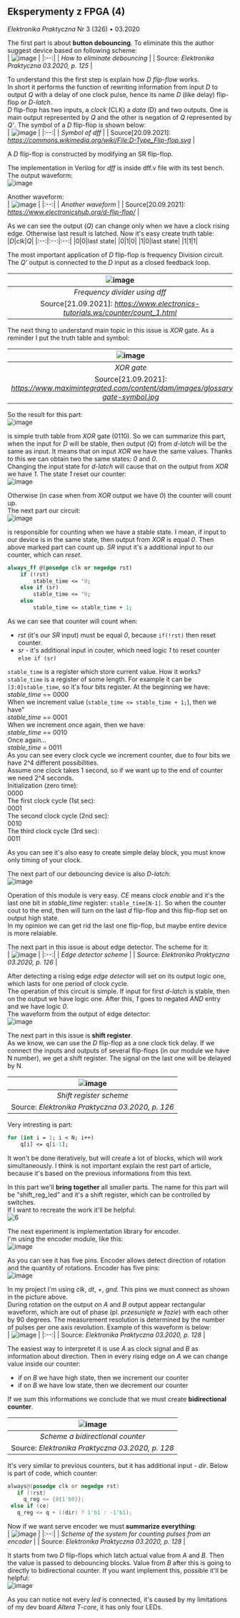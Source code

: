 ## Eksperymenty z FPGA (4)
*Elektronika Praktyczna* Nr 3 (326) • 03.2020

The first part is about **button debouncing**. To eliminate this the author
suggest device based on following scheme: <br/>
| ![image](https://user-images.githubusercontent.com/43972902/134013314-c30299a2-7033-443d-9983-093538907c47.png) |
|:--:|
| *How to eliminate debouncing* |
| Source: *Elektronika Praktyczna 03.2020, p. 125* |

To understand this the first step is explain how *D flip-flow* works. <br/>
In short it performs the function of rewriting information from input *D* to
output *Q* with a delay of one clock pulse, hence its name *D* (like delay) 
flip-flop or *D-latch*. <br>
*D* flip-flop has two inputs, a *clock* (CLK) a *data* (D) and two outputs. One
is main output represented by *Q* and the other is negation of *Q* represented 
by *Q’*. The symbol of a *D* flip-flop is shown below: <br/>
| ![image](https://user-images.githubusercontent.com/43972902/134033780-dd9b3ce6-1144-4382-8915-2dae246bd394.png) |
|:--:|
| *Symbol of dff* |
| Source[20.09.2021]: *https://commons.wikimedia.org/wiki/File:D-Type_Flip-flop.svg* |

A *D* flip-flop is constructed by modifying an SR flip-flop.

The implementation in Verilog for *dff* is inside dff.v file with its test
bench. The output waveform: <br/>
![image](https://user-images.githubusercontent.com/43972902/134030345-4e069495-1ce0-4683-84be-36b7674f2513.png)

Another waveform: <br/>
| ![image](https://user-images.githubusercontent.com/43972902/134032875-da8af41f-e7ad-40b5-b0f1-b3e0e532db16.png) |
|:--:|
| *Another waveform* |
| Source[20.09.2021]: *https://www.electronicshub.org/d-flip-flop/* |

As we can see the output (*Q*) can change only when we have a clock rising edge. 
Otherwise last result is latched. Now it's easy create truth table: <br/>
|*D*|*clk*|*Q*|
|:--:|:--:|:--:|
|0|0|last state|
|0|1|0|
|1|0|last state|
|1|1|1|

The most important application of *D* flip-flop is frequency Division circuit.
The *Q’* output is connected to the *D* input as a closed feedback loop.

| ![image](https://user-images.githubusercontent.com/43972902/134180330-a4c1a48c-0a80-4788-9536-9f72d0097fee.png) |
|:--:|
| *Frequency divider using dff* |
| Source[21.09.2021]: *https://www.electronics-tutorials.ws/counter/count_1.html* |

The next thing to understand main topic in this issue is *XOR* gate. As a 
reminder I put the truth table and symbol: <br/>

| ![image](https://user-images.githubusercontent.com/43972902/134187454-a88b3f17-89a9-4011-9dc3-f747d2676be1.png) |
|:--:|
| *XOR gate* |
| Source[21.09.2021]: *https://www.maximintegrated.com/content/dam/images/glossary/xor-gate-symbol.jpg* |

So the result for this part: <br/>
![image](https://user-images.githubusercontent.com/43972902/134188780-ff4bc2f5-b3a3-4239-b941-ff149e086b04.png)

is simple truth table from *XOR* gate (0110). So we can summarize this part, when 
the input for *D* will be stable, then output (*Q*) from *d-latch* will be the 
same as input. It means that on input *XOR* we have the same values. Thanks to
this we can obtain two the same states: *0* and *0*. <br/>
Changing the input state for *d-latch* will cause that on the output from *XOR* 
we have *1*. The state *1* reset our counter: <br/>
![image](https://user-images.githubusercontent.com/43972902/134194431-0222b806-297c-49c4-929d-b0cdadfc51aa.png)

Otherwise (in case when from *XOR* output we have *0*) the counter will count 
up. <br/>
The next part our circuit: <br/>
![image](https://user-images.githubusercontent.com/43972902/134318761-a899369e-977d-4844-91fe-91f110ac6a3c.png)

is responsible for counting when we have a stable state. I mean, if input to our
device is in the same state, then output from *XOR* is equal *0*. Then above 
marked part can count up. *SR* input it's a additional input to our counter, 
which can *reset*. <br/>
```SystemVerilog
always_ff @(posedge clk or negedge rst)
	if (!rst)
		stable_time <= '0;
	else if (sr)
		stable_time <= '0;
	else
		stable_time <= stable_time + 1;
```

As we can see that counter will count when:
- *rst* (it's our *SR* input) must be equal *0*, because `if(!rst)` then reset
	counter.
- *sr* - it's additional input in couter, which need logic *1* to reset counter
	`else if (sr)`

`stable_time` is a register which store current value. How it works? <br/>
`stable_time` is a register of some length. For example it can be 
`[3:0]stable_time`, so it's four bits register. At the beginning we have: <br/>
*stable_time* == 0000 <br/>
When we increment value (`stable_time <= stable_time + 1;`), then we have" <br/>
*stable_time* == 0001 <br/>
When we increment once again, then we have: <br/>
*stable_time* == 0010 <br/>
Once again... <br/>
*stable_time* = 0011 <br/>
As you can see every clock cycle we increment counter, due to four bits we have
2^4 different possibilities. <br/>
Assume one clock takes 1 second, so if we want up to the end of counter we need
2^4 seconds.  <br/>
Initialization (zero time):<br/>
0000 <br/>
The first clock cycle (1st sec): <br/>
0001 <br/>
The second clock cycle (2nd sec): <br/>
0010 <br/>
The third clock cycle (3rd sec): <br/>
0011 <br/>

As you can see it's also easy to create simple delay block, you must know only
timing of your clock.

The next part of our debouncing device is also *D-latch*: <br/>
![image](https://user-images.githubusercontent.com/43972902/134329124-06b38f28-b73c-4bcd-9d77-67837a355c51.png)

Operation of this module is very easy. *CE* means *clock enable* and it's the
last one bit in *stable_time* register: `stable_time[N-1]`. So when the counter
cout to the end, then will turn on the last *d* flip-flop and this flip-flop
set on output high state. <br/> In my opinion we can get rid the last one 
flip-flop, but maybe entire device is more relaiable.

The next part in this issue is about edge detector. The scheme for it: <br/>
| ![image](https://user-images.githubusercontent.com/43972902/134339227-1cb0c676-393f-40bf-bf65-2bc5a4f5dda2.png) |
|:--:|
| *Edge detector scheme* |
| Source: *Elektronika Praktyczna 03.2020, p. 126* |

After detecting a rising edge *edge detector* will set on its output logic one,
which lasts for one period of clock cycle. <br/>
The operation of this circuit is simple. If input for first *d-latch* is stable,
then on the output we have logic one. After this, *1* goes to negated *AND* 
entry and we have logic *0*. <br/>
The waveform from the output of edge detector: <br/>
![image](https://user-images.githubusercontent.com/43972902/134383503-5ea324e3-ec1f-401d-acbb-75f9d50fcb97.png)

The next part in this issue is **shift register**. <br/>
As we know, we can use the *D* flip-flop as a one clock tick delay. If we
connect the inputs and outputs of several flip-flops (in our module we have N
number), we get a shift register. The signal on the last one will be delayed by
N. <br/>

| ![image](https://user-images.githubusercontent.com/43972902/134386093-567ced41-6d09-4616-9ea8-32ddeefb59bb.png) |
|:--:|
| *Shift register scheme* |
| Source: *Elektronika Praktyczna 03.2020, p. 126* |

Very intresting is part: <br/>
```SystemVerilog
for (int i = 1; i < N; i++)
	q[i] <= q[i-1];
```

It won't be done iteratively, but will create a lot of blocks, which will work
simultaneously. I think is not important explain the rest part of article,
because it's based on the previous informations from this text.

In this part we'll **bring together** all smaller parts. The name for this part
will be "shift_reg_led" and it's a shift register, which can be controlled
by switches. <br/>
If I want to recreate the work it'll be helpful: <br/>
![6](https://user-images.githubusercontent.com/43972902/134549466-75c9da57-b13a-451d-b695-5a8c20d9c6b1.png)

The next experiment is implementation library for encoder. <br/>
I'm using the encoder module, like this: <br/>
![image](https://user-images.githubusercontent.com/43972902/134562519-5f93b082-719d-4204-8dca-c660f7544dd1.png)

As you can see it has five pins. Encoder allows detect direction of rotation and
the quantity of rotations. Encoder has five pins: <br/>
![image](https://user-images.githubusercontent.com/43972902/134662597-25a6b7ea-c455-458d-8a3f-f74f3173a1ed.png)

In my project I'm using *clk*, *dt*, *+*, *gnd*. This pins we must connect as
shown in the picture above. <br/>
During rotation on the output on *A* and *B* output appear rectangular waveform,
which are out of phase (pl. *przesunięte w fazie*) with each other by 90 degrees.
The measurement resolution is determined by the number of pulses per one axis 
revolution. Example of this waveform is below: <br/>
| ![image](https://user-images.githubusercontent.com/43972902/134663438-8f1de6a6-a2b3-46fa-8b76-82612716f29b.png) |
|:--:|
| Source: *Elektronika Praktyczna 03.2020, p. 128* |

The easiest way to interpretet it is use *A* as clock signal and *B* as 
information about direction. Then in every rising edge on *A* we can change 
value inside our counter: 
- if on *B* we have high state, then we increment our counter
- if on *B* we have low state, then we decrement our counter

If we sum this informations we conclude that we must create **bidirectional 
counter**.

| ![image](https://user-images.githubusercontent.com/43972902/134664888-5110982d-a6b6-450e-ba25-6d105695b171.png) |
|:--:|
| *Scheme a bidirectional counter* |
| Source: *Elektronika Praktyczna 03.2020, p. 128* |

It's very similar to previous counters, but it has additional input - *dir*. 
Below is part of code, which counter: <br/>
```Verilog
always@(posedge clk or negedge rst)
   if (!rst)
     q_reg <= {8{1'b0}};
 else if (ce)
   q_reg <= q + ((dir) ? 1'b1 : -1'b1);
```

Now if we want serve encoder we must **summarize everything**: <br/>
| ![image](https://user-images.githubusercontent.com/43972902/134667303-545e0f3e-478a-4446-ae9f-e7e4e8eb4461.png) |
|:--:|
| *Scheme of the system for counting pulses from an encoder* |
| Source: *Elektronika Praktyczna 03.2020, p. 128* |

It starts from two *D* flip-flops which latch actual value from *A* and *B*. 
Then the value is passed to debouncing blocks. Value from *B* after this is 
going to directly to bidirectional counter. If you want implement this, possible
it'll be helpful: <br/>
![image](https://user-images.githubusercontent.com/43972902/134673786-ab9a5fdc-34fc-424f-a074-b5aebda92a58.png)

As you can notice not every *led* is connected, it's caused by my limitations
of my dev board *Altera T-core*, it has only four LEDs.
